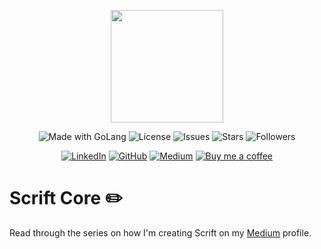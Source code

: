 <p align="center"><img width="180" src="https://raw.githubusercontent.com/scriftproject/assets/main/SVG/Logo_core.svg"></p>
<p align="center">
<img src="https://img.shields.io/badge/Made%20with-Go-1f425f.svg
" alt="Made with GoLang" />
<img src="https://img.shields.io/github/license/scriftproject/core.svg" alt="License">
<img src="https://img.shields.io/github/issues/scriftproject/core.svg" alt="Issues">
<img src="https://img.shields.io/github/stars/scriftproject/core.svg" alt="Stars">
<img src="https://img.shields.io/github/followers/scriftproject.svg?style=social&label=Follow&maxAge=2592000" alt="Followers">
</p>
<p align="center">
<a href="https://www.linkedin.com/in/danecwalker/" target="_blank" rel="noopener noreferrer"><img src="https://img.shields.io/badge/LinkedIn-0077B5?style=for-the-badge&logo=linkedin&logoColor=white" alt="LinkedIn"></a>
<a href="https://github.com/danecwalker/" target="_blank" rel="noopener noreferrer"><img src="https://img.shields.io/badge/GitHub-100000?style=for-the-badge&logo=github&logoColor=white" alt="GitHub"></a>
<a href="https://danewalker.medium.com/" target="_blank" rel="noopener noreferrer"><img src="https://img.shields.io/badge/Medium-12100E?style=for-the-badge&logo=medium&logoColor=white" alt="Medium"></a>
<a href="https://www.buymeacoffee.com/danecwalker/" target="_blank" rel="noopener noreferrer"><img src="https://img.shields.io/badge/Buy%20Me%20a%20Coffee-ffdd00?style=for-the-badge&logo=buy-me-a-coffee&logoColor=black" alt="Buy me a coffee"></a>
</p>

# Scrift Core ✏️

Read through the series on how I'm creating Scrift on my [Medium](https://danewalker.medium.com/) profile.
